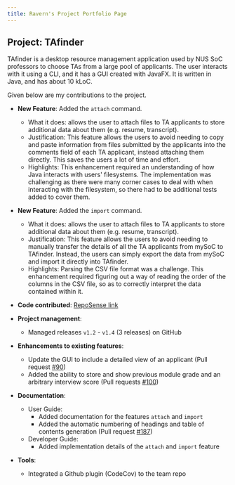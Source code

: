 ```yaml
---
title: Ravern's Project Portfolio Page
---
```


## Project: TAfinder

TAfinder is a desktop resource management application used by NUS SoC professors to choose TAs from a large pool of applicants. The user interacts with it using a CLI, and it has a GUI created with JavaFX. It is written in Java, and has about 10 kLoC.

Given below are my contributions to the project.

* **New Feature**: Added the `attach` command.
  * What it does: allows the user to attach files to TA applicants to store additional data about them (e.g. resume, transcript).
  * Justification: This feature allows the users to avoid needing to copy and paste information from files submitted by the applicants into the comments field of each TA applicant, instead attaching them directly. This saves the users a lot of time and effort.
  * Highlights: This enhancement required an understanding of how Java interacts with users' filesystems. The implementation was challenging as there were many corner cases to deal with when interacting with the filesystem, so there had to be additional tests added to cover them.

* **New Feature**: Added the `import` command.
  * What it does: allows the user to attach files to TA applicants to store additional data about them (e.g. resume, transcript).
  * Justification: This feature allows the users to avoid needing to manually transfer the details of all the TA applicants from mySoC to TAfinder. Instead, the users can simply export the data from mySoC and import it directly into TAfinder.
  * Highlights: Parsing the CSV file format was a challenge. This enhancement required figuring out a way of reading the order of the columns in the CSV file, so as to correctly interpret the data contained within it.

* **Code contributed**: [RepoSense link](https://nus-cs2103-ay2324s1.github.io/tp-dashboard/?search=ravern&sort=groupTitle&sortWithin=title&timeframe=commit&mergegroup=&groupSelect=groupByAuthors&breakdown=true&checkedFileTypes=docs~functional-code~test-code&since=2023-09-22&tabOpen=true&tabType=authorship&zFR=false&tabAuthor=ravern&tabRepo=AY2324S1-CS2103T-W10-1%2Ftp%5Bmaster%5D&authorshipIsMergeGroup=false&authorshipFileTypes=docs~functional-code~test-code&authorshipIsBinaryFileTypeChecked=false&authorshipIsIgnoredFilesChecked=false)

* **Project management**:
  * Managed releases `v1.2` - `v1.4` (3 releases) on GitHub

* **Enhancements to existing features**:
  * Update the GUI to include a detailed view of an applicant (Pull request [\#90](https://github.com/AY2324S1-CS2103T-W10-1/tp/pull/90))
  * Added the ability to store and show previous module grade and an arbitrary interview score (Pull requests [\#100](https://github.com/AY2324S1-CS2103T-W10-1/tp/pull/100))

* **Documentation**:
  * User Guide:
    * Added documentation for the features `attach` and `import`
    * Added the automatic numbering of headings and table of contents generation (Pull request [\#187](https://github.com/AY2324S1-CS2103T-W10-1/tp/pull/187))
  * Developer Guide:
    * Added implementation details of the `attach` and `import` feature

* **Tools**:
  * Integrated a Github plugin (CodeCov) to the team repo
